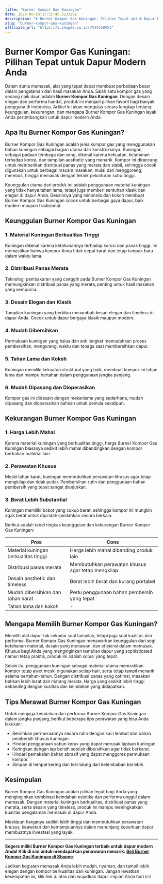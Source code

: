 ```yaml
---
title: "Burner Kompor Gas Kuningan"
date: 2025-06-18T13:55:45.523329Z
description: "# Burner Kompor Gas Kuningan: Pilihan Tepat untuk Dapur Modern Anda..."
slug: "burner-kompor-gas-kuningan"
affiliate_url: "https://s.shopee.co.id/7V44C68VX2"
---
```

# Burner Kompor Gas Kuningan: Pilihan Tepat untuk Dapur Modern Anda

Dalam dunia memasak, alat yang tepat dapat membuat perbedaan besar dalam pengalaman dan hasil masakan Anda. Salah satu kompor gas yang sedang naik daun adalah **Burner Kompor Gas Kuningan**. Dengan desain elegan dan performa handal, produk ini menjadi pilihan favorit bagi banyak pengguna di Indonesia. Artikel ini akan mengulas secara lengkap tentang keunggulan, kekurangan, dan mengapa Burner Kompor Gas Kuningan layak Anda pertimbangkan untuk dapur modern Anda.

## Apa Itu Burner Kompor Gas Kuningan?

Burner Kompor Gas Kuningan adalah jenis kompor gas yang menggunakan bahan kuningan sebagai bagian utama dari konstruksinya. Kuningan, sebagai paduan tembaga dan seng, dikenal karena kekuatan, ketahanan terhadap korosi, dan tampilan aesthetic yang menarik. Kompor ini dirancang untuk memberikan distribusi panas yang merata dan stabil, sehingga cocok digunakan untuk berbagai macam masakan, mulai dari menggoreng, merebus, hingga memasak dengan teknik pelunturan suhu tinggi.

Keunggulan utama dari produk ini adalah penggunaan material kuningan yang tidak hanya tahan lama, tetapi juga memberi sentuhan klasik dan elegan di dapur Anda. Desainnya yang minimalis dan kokoh membuat Burner Kompor Gas Kuningan cocok untuk berbagai gaya dapur, baik modern maupun tradisional.

## Keunggulan Burner Kompor Gas Kuningan

### 1. Material Kuningan Berkualitas Tinggi
Kuningan dikenal karena ketahanannya terhadap korosi dan panas tinggi. Ini memastikan bahwa kompor Anda tidak cepat karat dan tetap tampak baru dalam waktu lama.

### 2. Distribusi Panas Merata
Teknologi pembakaran yang canggih pada Burner Kompor Gas Kuningan memungkinkan distribusi panas yang merata, penting untuk hasil masakan yang sempurna.

### 3. Desain Elegan dan Klasik
Tampilan kuningan yang berkilau menambah kesan elegan dan timeless di dapur Anda. Cocok untuk dapur bergaya klasik maupun modern.

### 4. Mudah Dibersihkan
Permukaan kuningan yang halus dan anti lengket memudahkan proses pembersihan, mengurangi waktu dan tenaga saat membersihkan dapur.

### 5. Tahan Lama dan Kokoh
Kuningan memiliki kekuatan struktural yang baik, membuat kompor ini tahan lama dan mampu bertahan dalam penggunaan jangka panjang.

### 6. Mudah Dipasang dan Dioperasikan
Kompor gas ini didesain dengan mekanisme yang sederhana, mudah dipasang dan dioperasikan bahkan untuk pemula sekalipun.

## Kekurangan Burner Kompor Gas Kuningan

### 1. Harga Lebih Mahal
Karena material kuningan yang berkualitas tinggi, harga Burner Kompor Gas Kuningan biasanya sedikit lebih mahal dibandingkan dengan kompor berbahan material lain.

### 2. Perawatan Khusus
Meski tahan karat, kuningan membutuhkan perawatan khusus agar tetap mengkilap dan tidak pudar. Pembersihan rutin dan penggunaan bahan pembersih yang tepat sangat dianjurkan.

### 3. Berat Lebih Substantial
Kuningan memiliki bobot yang cukup berat, sehingga kompor ini mungkin agak berat untuk dipindah-pindahkan secara berkala.

Berikut adalah tabel ringkas keunggulan dan kekurangan Burner Kompor Gas Kuningan:

| **Pros** | **Cons** |
|------------|--------------|
| Material kuningan berkualitas tinggi | Harga lebih mahal dibanding produk lain |
| Distribusi panas merata | Membutuhkan perawatan khusus agar tetap mengkilap |
| Desain aesthetic dan timeless | Berat lebih berat dan kurang portabel |
| Mudah dibersihkan dan tahan karat | Perlu penggunaan bahan pembersih yang tepat |
| Tahan lama dan kokoh | - |

## Mengapa Memilih Burner Kompor Gas Kuningan?

Memilih alat dapur tak sekadar soal tampilan, tetapi juga soal kualitas dan performa. Burner Kompor Gas Kuningan menawarkan keunggulan dari segi ketahanan material, desain yang menawan, dan efisiensi dalam memasak. Khusus bagi Anda yang menginginkan tampilan dapur yang sophisticated namun tetap praktis, produk ini adalah solusi yang tepat.

Selain itu, penggunaan kuningan sebagai material utama memastikan kompor tetap awet meski digunakan setiap hari, serta tetap tampil menarik selama bertahun-tahun. Dengan distribusi panas yang optimal, masakan bahkan lebih lezat dan matang merata. Harga yang sedikit lebih tinggi sebanding dengan kualitas dan keindahan yang didapatkan.

## Tips Merawat Burner Kompor Gas Kuningan

Untuk menjaga keindahan dan performa Burner Kompor Gas Kuningan dalam jangka panjang, berikut beberapa tips perawatan yang bisa Anda lakukan:

- Bersihkan permukaannya secara rutin dengan kain lembut dan bahan pembersih khusus kuningan.
- Hindari penggunaan sabun keras yang dapat merusak lapisan kuningan.
- Keringkan dengan lap bersih setelah dibersihkan agar tidak berkarat.
- Hindari pemakaian bahan abrasif yang dapat menggores permukaan kompor.
- Simpan di tempat kering dan terlindung dari kelembaban berlebih.

## Kesimpulan

Burner Kompor Gas Kuningan adalah pilihan tepat bagi Anda yang menginginkan kombinasi keindahan estetika dan performa unggul dalam memasak. Dengan material kuningan berkualitas, distribusi panas yang merata, serta desain yang timeless, produk ini mampu meningkatkan kualitas pengalaman memasak di dapur Anda.

Meskipun harganya sedikit lebih tinggi dan membutuhkan perawatan khusus, keawetan dan kemampuannya dalam menunjang keperluan dapur membuatnya investasi yang layak.

---

**Segera miliki Burner Kompor Gas Kuningan terbaik untuk dapur modern Anda! Klik di sini untuk mendapatkan penawaran menarik: [Beli Burner Kompor Gas Kuningan di Shopee](https://s.shopee.co.id/7V44C68VX2).**

Jadikan kegiatan memasak Anda lebih mudah, nyaman, dan tampil lebih elegan dengan kompor berkualitas dari kuningan. Jangan lewatkan kesempatan ini, klik link di atas dan wujudkan dapur impian Anda hari ini!